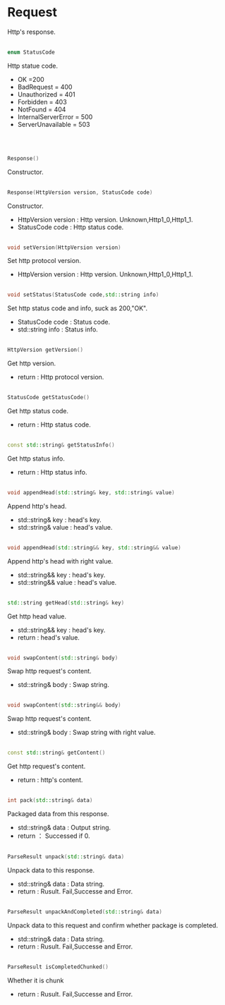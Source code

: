 # Request
Http's response.
<br></br>
```C++
enum StatusCode
```
Http statue code.
*  OK =200 
*  BadRequest = 400 
*  Unauthorized  = 401 
*  Forbidden = 403  
*  NotFound = 404 
*  InternalServerError = 500  
*  ServerUnavailable = 503 

<br></br>
```C++
Response()
```
Constructor.
<br></br>
```C++
Response(HttpVersion version, StatusCode code)
```
Constructor.
* HttpVersion version : Http version. Unknown,Http1_0,Http1_1.
* StatusCode code : Http status code.
<br></br>
```C++
void setVersion(HttpVersion version)
```
Set http protocol version.
* HttpVersion version : Http version. Unknown,Http1_0,Http1_1.
<br></br>
```C++
void setStatus(StatusCode code,std::string info)
```
Set http status code and info, suck as 200,"OK".
* StatusCode code : Status code.
* std::string info : Status info.
<br></br>
```C++
HttpVersion getVersion()
```
Get http version.
* return : Http protocol version.
<br></br>
```C++
StatusCode getStatusCode()
```
Get http status code.
* return : Http status code.
<br></br>
```C++
const std::string& getStatusInfo()
```
Get http status info.
* return : Http status info.
<br></br>
```C++
void appendHead(std::string& key, std::string& value)
```
Append http's head.
* std::string& key : head's key.
* std::string& value : head's value.
<br></br>
```C++
void appendHead(std::string&& key, std::string&& value)
```
Append http's head with right value.
* std::string&& key : head's key.
* std::string&& value : head's value.
<br></br>
```C++
std::string getHead(std::string& key)
```
Get http head value.
* std::string&& key : head's key.
* return : head's value.
<br></br>
```C++
void swapContent(std::string& body)
```
Swap http request's content.
* std::string& body  : Swap string.
<br></br>
```C++
void swapContent(std::string&& body)
```
Swap http request's content.
* std::string& body  : Swap string with right value.
<br></br>
```C++
const std::string& getContent()
```
Get http request's content.
* return : http's content.
<br></br>
```C++
int pack(std::string& data)
```
Packaged data from this response.
* std::string& data :  Output string.
* return ： Successed if 0.
<br></br>
```C++
ParseResult unpack(std::string& data)
```
Unpack data to this response.
* std::string& data : Data string.
* return : Rusult. Fail,Successe and Error.
<br></br>
```C++
ParseResult unpackAndCompleted(std::string& data)
```
Unpack data to this request and confirm whether package is completed.
* std::string& data : Data string.
* return : Rusult. Fail,Successe and Error.
<br></br>
```C++
ParseResult isCompletedChunked()
```
Whether it is chunk
* return : Rusult. Fail,Successe and Error.
<br></br>

